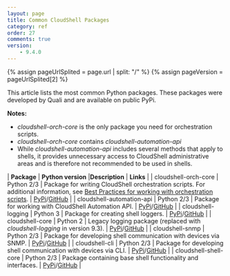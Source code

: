 ```yaml
---
layout: page
title: Common CloudShell Packages
category: ref
order: 27
comments: true
version:
    - 9.4.0
---
```


{% assign pageUrlSplited = page.url | split: "/" %}
{% assign pageVersion = pageUrlSplited[2] %}

This article lists the most common Python packages. These packages were developed by Quali and are available on public PyPi. 

**Notes:** 
* *cloudshell-orch-core* is the only package you need for orchestration scripts.
* *cloudshell-orch-core* contains *cloudshell-automation-api*
* While *cloudshell-automation-api* includes several methods that apply to shells, it provides unnecessary access to CloudShell administrative areas and is therefore not recommended to be used in shells.

<style>
table {
    font-family: arial, sans-serif;
    border-collapse: collapse;
    width: 100%;
}

td, th {
    border: 1px solid #dddddd;
    text-align: left;
    padding: 8px;
}

tr:nth-child(even) {
    background-color: #dddddd;
}
</style>


| **Package**                    | **Python version**   |**Description**        | **Links** |
|   cloudshell-orch-core         | Python 2/3           | Package for writing CloudShell orchestration scripts. For additional information, see [Best Practices for working with orchestration scripts]({{site.baseurl}}/orchestration/{{pageVersion}}/getting-started.html). | [PyPi](https://pypi.org/project/cloudshell-orch-core/)/[GitHub](https://github.com/QualiSystems/cloudshell-orch-core) | 
|   cloudshell-automation-api    | Python 2/3           | Package for working with CloudShell Automation API.  | [PyPi](https://pypi.org/project/cloudshell-automation-api/)/[GitHub](https://github.com/QualiSystems/cloudshell-automation-api) |
|   cloudshell-logging           | Python 3             | Package for creating shell loggers.  | [PyPi](https://pypi.org/project/cloudshell-logging)/[GitHub](https://github.com/QualiSystems/cloudshell-logging) |
|   cloudshell-core              | Python 2 | Legacy logging package (replaced with *cloudshell-logging* in version 9.3).  | [PyPi](https://pypi.org/project/cloudshell-core/)/[GitHub](https://github.com/QualiSystems/cloudshell-core) |
|   cloudshell-snmp              | Python 2/3 | Package for developing shell communication with devices via SNMP.  | [PyPi](https://pypi.org/project/cloudshell-snmp/)/[GitHub](https://github.com/QualiSystems/cloudshell-snmp) |
|   cloudshell-cli               | Python 2/3 | Package for developing shell communication with devices via CLI.              | [PyPi](https://pypi.org/project/cloudshell-cli/)/[GitHub](https://github.com/QualiSystems/cloudshell-cli)  |
|   cloudshell-shell-core        | Python 2/3 | Package containing base shell functionality and interfaces. | [PyPi](https://pypi.org/project/cloudshell-shell-core/)/[GitHub](https://github.com/QualiSystems/cloudshell-shell-core) |
